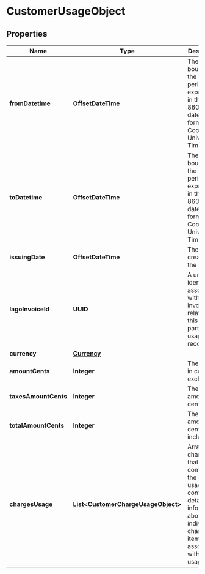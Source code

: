 

# CustomerUsageObject


## Properties

| Name | Type | Description | Notes |
|------------ | ------------- | ------------- | -------------|
|**fromDatetime** | **OffsetDateTime** | The lower bound of the billing period, expressed in the ISO 8601 datetime format in Coordinated Universal Time (UTC). |  |
|**toDatetime** | **OffsetDateTime** | The upper bound of the billing period, expressed in the ISO 8601 datetime format in Coordinated Universal Time (UTC). |  |
|**issuingDate** | **OffsetDateTime** | The date of creation of the invoice. |  |
|**lagoInvoiceId** | **UUID** | A unique identifier associated with the invoice related to this particular usage record. |  [optional] |
|**currency** | [**Currency**](Currency.md) |  |  [optional] |
|**amountCents** | **Integer** | The amount in cents, tax excluded. |  |
|**taxesAmountCents** | **Integer** | The tax amount in cents. |  |
|**totalAmountCents** | **Integer** | The total amount in cents, tax included. |  |
|**chargesUsage** | [**List&lt;CustomerChargeUsageObject&gt;**](CustomerChargeUsageObject.md) | Array of charges that comprise the current usage. It contains detailed information about individual charge items associated with the usage. |  |



